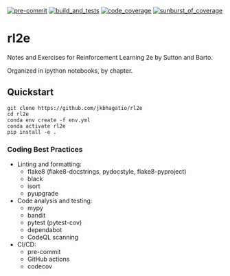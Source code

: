 [![pre-commit](https://img.shields.io/badge/pre--commit-enabled-brightgreen)](https://github.com/pre-commit/pre-commit)
[![build_and_tests](https://github.com/jkbhagatio/rl2e/actions/workflows/build_env_run_tests.yml/badge.svg)](https://github.com/jkbhagatio/rl2e/actions/workflows/build_env_run_tests.yml)
[![code_coverage](https://codecov.io/gh/jkbhagatio/rl2e/branch/main/graph/badge.svg?token=L2HD3QLAQG)](https://codecov.io/gh/jkbhagatio/rl2e)
[![sunburst_of_coverage](https://codecov.io/gh/jkbhagatio/rl2e/branch/main/graphs/sunburst.svg?token=L2HD3QLAQG)](https://codecov.io/gh/jkbhagatio/rl2e)

# rl2e

Notes and Exercises for Reinforcement Learning 2e by Sutton and
Barto.

Organized in ipython notebooks, by chapter.

## Quickstart
```
git clone https://github.com/jkbhagatio/rl2e
cd rl2e
conda env create -f env.yml
conda activate rl2e
pip install -e .
```

### Coding Best Practices

- Linting and formatting:
	- flake8 (flake8-docstrings, pydocstyle, flake8-pyproject)
	- black
	- isort
	- pyupgrade
- Code analysis and testing:
	- mypy
	- bandit
	- pytest (pytest-cov)
	- dependabot
	- CodeQL scanning
- CI/CD:
	- pre-commit
	- GitHub actions
	- codecov
